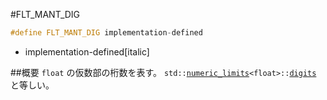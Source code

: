 #FLT_MANT_DIG
```cpp
#define FLT_MANT_DIG implementation-defined
```
* implementation-defined[italic]

##概要
`float` の仮数部の桁数を表す。
`std::`[`numeric_limits`](/reference/limits/numeric_limits.md)`<float>::`[`digits`](/reference/limits/numeric_limits/digits.md) と等しい。
